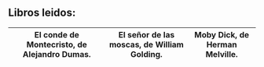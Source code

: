 ## Libros leidos:

| El conde de Montecristo, de Alejandro Dumas. | El señor de las moscas, de William Golding. | Moby Dick, de Herman Melville. |
|----------------------------------------------|---------------------------------------------|--------------------------------|

